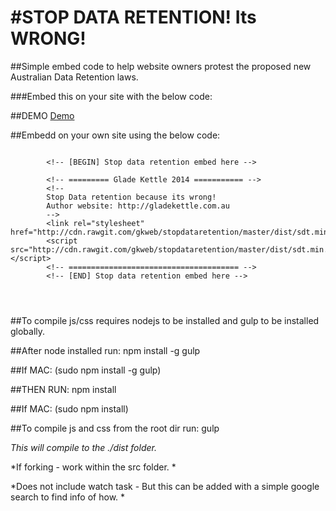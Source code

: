#STOP DATA RETENTION! Its WRONG!
=================

##Simple embed code to help website owners protest the proposed new Australian Data Retention laws.

###Embed this on your site with the below code: 

##DEMO
[Demo](http://rawgit.com/gkweb/stopdataretention/master/src/index_stripped.html)

##Embedd on your own site using the below code: 

```

		<!-- [BEGIN] Stop data retention embed here -->
        
        <!-- ========= Glade Kettle 2014 =========== -->
        <!--
        Stop Data retention because its wrong!
        Author website: http://gladekettle.com.au 
        -->
        <link rel="stylesheet" href="http://cdn.rawgit.com/gkweb/stopdataretention/master/dist/sdt.min.css">
        <script src="http://cdn.rawgit.com/gkweb/stopdataretention/master/dist/sdt.min.js"></script>
        <!-- ====================================== -->
        <!-- [END] Stop data retention embed here -->




```



##To compile js/css requires nodejs to be installed and gulp to be installed globally. 

##After node installed run:
npm install -g gulp

##If MAC: 
(sudo npm install -g gulp)

##THEN RUN:
npm install

##If MAC: 
(sudo npm install)


##To compile js and css from the root dir run:
gulp

*This will compile to the ./dist folder.*

*If forking - work within the src folder. *

*Does not include watch task - But this can be added with a simple google search to find info of how. *





